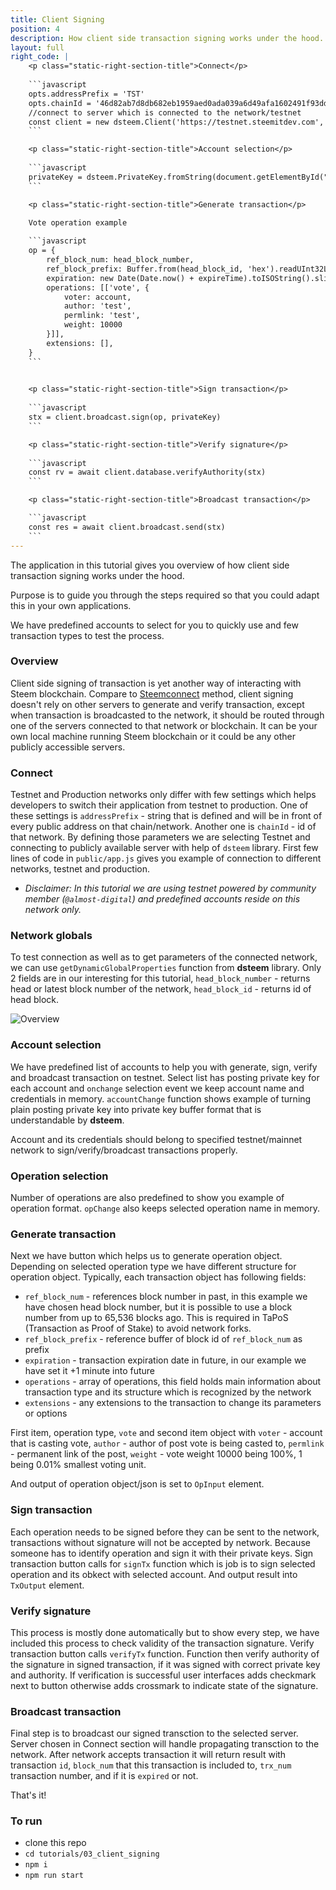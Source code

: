 ```yaml
---
title: Client Signing
position: 4
description: How client side transaction signing works under the hood.
layout: full
right_code: |
    <p class="static-right-section-title">Connect</p>
    
    ```javascript
    opts.addressPrefix = 'TST'
    opts.chainId = '46d82ab7d8db682eb1959aed0ada039a6d49afa1602491f93dde9cac3e8e6c32'
    //connect to server which is connected to the network/testnet
    const client = new dsteem.Client('https://testnet.steemitdev.com', opts)
    ```

    <p class="static-right-section-title">Account selection</p>
    
    ```javascript
    privateKey = dsteem.PrivateKey.fromString(document.getElementById("account").value)
    ```

    <p class="static-right-section-title">Generate transaction</p>
    
    Vote operation example

    ```javascript
    op = {
        ref_block_num: head_block_number,
        ref_block_prefix: Buffer.from(head_block_id, 'hex').readUInt32LE(4),
        expiration: new Date(Date.now() + expireTime).toISOString().slice(0, -5),
        operations: [['vote', {
            voter: account,
            author: 'test',
            permlink: 'test',
            weight: 10000
        }]],
        extensions: [],
    }
    ```

    
    <p class="static-right-section-title">Sign transaction</p>
    
    ```javascript
    stx = client.broadcast.sign(op, privateKey)
    ```

    <p class="static-right-section-title">Verify signature</p>
    
    ```javascript
    const rv = await client.database.verifyAuthority(stx)
    ```

    <p class="static-right-section-title">Broadcast transaction</p>

    ```javascript
    const res = await client.broadcast.send(stx)
    ```
---
```

The application in this tutorial gives you overview of how client side transaction signing works under the hood.

Purpose is to guide you through the steps required so that you could adapt this in your own applications.

We have predefined accounts to select for you to quickly use and few transaction types to test the process.

### Overview

Client side signing of transaction is yet another way of interacting with Steem blockchain. Compare to [Steemconnect](https://github.com/steemit/devportal-tutorials-js/tree/master/tutorials/02_steemconnect) method, client signing doesn't rely on other servers to generate and verify transaction, except when transaction is broadcasted to the network, it should be routed through one of the servers connected to that network or blockchain. It can be your own local machine running Steem blockchain or it could be any other publicly accessible servers.

### Connect

Testnet and Production networks only differ with few settings which helps developers to switch their application from testnet to production. One of these settings is `addressPrefix` - string that is defined and will be in front of every public address on that chain/network. Another one is `chainId` - id of that network. By defining those parameters we are selecting Testnet and connecting to publicly available server with help of `dsteem` library. First few lines of code in `public/app.js` gives you example of connection to different networks, testnet and production.

* *Disclaimer: In this tutorial we are using testnet powered by community member (`@almost-digital`) and predefined accounts reside on this network only.*

### Network globals

To test connection as well as to get parameters of the connected network, we can use `getDynamicGlobalProperties` function from **dsteem** library. Only 2 fields are in our interesting for this tutorial, `head_block_number` - returns head or latest block number of the network, `head_block_id` - returns id of head block.

![Overview](https://steemitimages.com/DQmXzwhPB7TVKYWsxGoUg6u9mtWTizty5ij8CyKxjuTUHS6/2018-03-29_16-40-02.png)

### Account selection

We have predefined list of accounts to help you with generate, sign, verify and broadcast transaction on testnet. Select list has posting private key for each account and `onchange` selection event we keep account name and credentials in memory. `accountChange` function shows example of turning plain posting private key into private key buffer format that is understandable by **dsteem**. 

Account and its credentials should belong to specified testnet/mainnet network to sign/verify/broadcast transactions properly.

### Operation selection

Number of operations are also predefined to show you example of operation format. `opChange` also keeps selected operation name in memory.

### Generate transaction

Next we have button which helps us to generate operation object. Depending on selected operation type we have different structure for operation object. Typically, each transaction object has following fields: 
* `ref_block_num` - references block number in past, in this example we have chosen head block number, but it is possible to use a block number from up to 65,536 blocks ago.  This is required in TaPoS (Transaction as Proof of Stake) to avoid network forks.
* `ref_block_prefix` - reference buffer of block id of `ref_block_num` as prefix
* `expiration` - transaction expiration date in future, in our example we have set it +1 minute into future
* `operations` - array of operations, this field holds main information about transaction type and its structure which is recognized by the network
* `extensions` - any extensions to the transaction to change its parameters or options

First item, operation type, `vote` and second item object with `voter` - account that is casting vote, `author` - author of post vote is being casted to, `permlink` - permanent link of the post, `weight` - vote weight 10000 being 100%, 1 being 0.01% smallest voting unit.

And output of operation object/json is set to `OpInput` element.

### Sign transaction

Each operation needs to be signed before they can be sent to the network, transactions without signature will not be accepted by network. Because someone has to identify operation and sign it with their private keys. Sign transaction button calls for `signTx` function which is job is to sign selected operation and its obkect with selected account. And output result into `TxOutput` element.

### Verify signature

This process is mostly done automatically but to show every step, we have included this process to check validity of the transaction signature. Verify transaction button calls `verifyTx` function. Function then verify authority of the signature in signed transaction, if it was signed with correct private key and authority. If verification is successful user interfaces adds checkmark next to button otherwise adds crossmark to indicate state of the signature.

### Broadcast transaction

Final step is to broadcast our signed transction to the selected server. Server chosen in Connect section will handle propagating transction to the network. After network accepts transaction it will return result with transaction `id`, `block_num` that this transaction is included to, `trx_num` transaction number, and if it is `expired` or not. 

That's it!

### To run

* clone this repo
* `cd tutorials/03_client_signing`
* `npm i`
* `npm run start`
